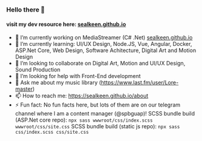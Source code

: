 ### Hello there 👋
#### visit my dev resource here: [sealkeen.github.io](https://sealkeen.github.io)

- 🔭 I’m currently working on MediaStreamer (C# .Net) [sealkeen.github.io](https://sealkeen.github.io)
- 🌱 I’m currently learning: UI/UX Design, Node.JS, Vue, Angular, Docker, ASP.Net Core, Web Design, Software Achitecture, Digital Art and Motion Design
- 👯 I’m looking to collaborate on Digital Art, Motion and UI/UX Design, Sound Production
- 🤔 I’m looking for help with Front-End development
- 💬 Ask me about my music library (https://www.last.fm/user/Lore-master)
- 📫 How to reach me: https://sealkeen.github.io/about
- ⚡ Fun fact: No fun facts here, but lots of them are on our telegram channel where I am a content manager (@spbguap)!
SCSS bundle build (ASP.Net core repo): ```npx sass wwwroot/css/index.scss wwwroot/css/site.css```
SCSS bundle build (static js repo): ```npx sass css/index.scss css/site.css```